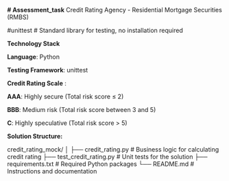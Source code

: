 **# Assessment_task**
Credit Rating Agency - Residential Mortgage Securities (RMBS)

#unittest  # Standard library for testing, no installation required

**Technology Stack**

**Language**: Python

**Testing Framework**: unittest

**Credit Rating Scale** :

**AAA**: Highly secure (Total risk score ≤ 2)

**BBB**: Medium risk (Total risk score between 3 and 5)

**C**: Highly speculative (Total risk score > 5)



**Solution Structure:**

credit_rating_mock/
│
├── credit_rating.py        # Business logic for calculating credit rating
├── test_credit_rating.py   # Unit tests for the solution
├── requirements.txt        # Required Python packages
└── README.md               # Instructions and documentation
